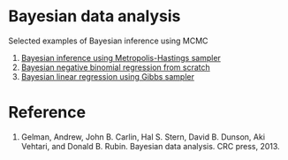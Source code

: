 # Bayesian data analysis
Selected examples of Bayesian inference using MCMC

1. [Bayesian inference using Metropolis-Hastings sampler](01_bayesian_inference_metropolis_hastings.ipynb)
2. [Bayesian negative binomial regression from scratch](02_bayesian_negative_binomial_regression_from_scratch_in_python.ipynb)
3. [Bayesian linear regression using Gibbs sampler](03_gibbs_sampling_for_linear_regression.ipynb)

# Reference

1. Gelman, Andrew, John B. Carlin, Hal S. Stern, David B. Dunson, Aki Vehtari, and Donald B. Rubin. Bayesian data analysis. CRC press, 2013.

